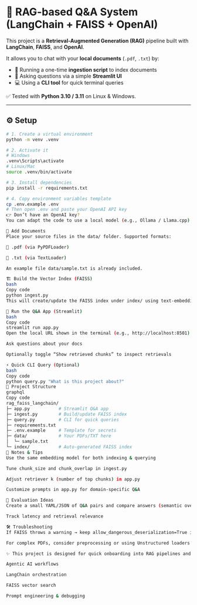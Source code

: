 # 🔎 RAG-based Q&A System (LangChain + FAISS + OpenAI)

This project is a **Retrieval-Augmented Generation (RAG)** pipeline built with **LangChain**, **FAISS**, and **OpenAI**.  

It allows you to chat with your **local documents** (`.pdf`, `.txt`) by:
- 📂 Running a one-time **ingestion script** to index documents  
- 💬 Asking questions via a simple **Streamlit UI**  
- 💻 Using a **CLI tool** for quick terminal queries  

✅ Tested with **Python 3.10 / 3.11** on Linux & Windows.

---

## ⚙️ Setup

```bash
# 1. Create a virtual environment
python -m venv .venv

# 2. Activate it
# Windows
.venv\Scripts\activate
# Linux/Mac
source .venv/bin/activate

# 3. Install dependencies
pip install -r requirements.txt

# 4. Copy environment variables template
cp .env.example .env
# Then open .env and paste your OpenAI API key
👉 Don’t have an OpenAI key?
You can adapt the code to use a local model (e.g., Ollama / Llama.cpp) by swapping ChatOpenAI for a local LLM wrapper.

📂 Add Documents
Place your source files in the data/ folder. Supported formats:

📑 .pdf (via PyPDFLoader)

📄 .txt (via TextLoader)

An example file data/sample.txt is already included.

🏗️ Build the Vector Index (FAISS)
bash
Copy code
python ingest.py
This will create/update the FAISS index under index/ using text-embedding-3-small.

💬 Run the Q&A App (Streamlit)
bash
Copy code
streamlit run app.py
Open the local URL shown in the terminal (e.g., http://localhost:8501)

Ask questions about your docs

Optionally toggle “Show retrieved chunks” to inspect retrievals

⚡ Quick CLI Query (Optional)
bash
Copy code
python query.py "What is this project about?"
📂 Project Structure
graphql
Copy code
rag_faiss_langchain/
├─ app.py           # Streamlit Q&A app
├─ ingest.py        # Build/update FAISS index
├─ query.py         # CLI for quick queries
├─ requirements.txt
├─ .env.example     # Template for secrets
├─ data/            # Your PDFs/TXT here
│  └─ sample.txt
└─ index/           # Auto-generated FAISS index
📝 Notes & Tips
Use the same embedding model for both indexing & querying

Tune chunk_size and chunk_overlap in ingest.py

Adjust retriever k (number of top chunks) in app.py

Customize prompts in app.py for domain-specific Q&A

🧪 Evaluation Ideas
Create a small YAML/JSON of Q&A pairs and compare answers (semantic overlap / keyword match)

Track latency and retrieval relevance

🛠️ Troubleshooting
If FAISS throws a warning → keep allow_dangerous_deserialization=True in app.py

For complex PDFs, consider preprocessing or using Unstructured loaders

✨ This project is designed for quick onboarding into RAG pipelines and showcases skills in:

Agentic AI workflows

LangChain orchestration

FAISS vector search

Prompt engineering & debugging








